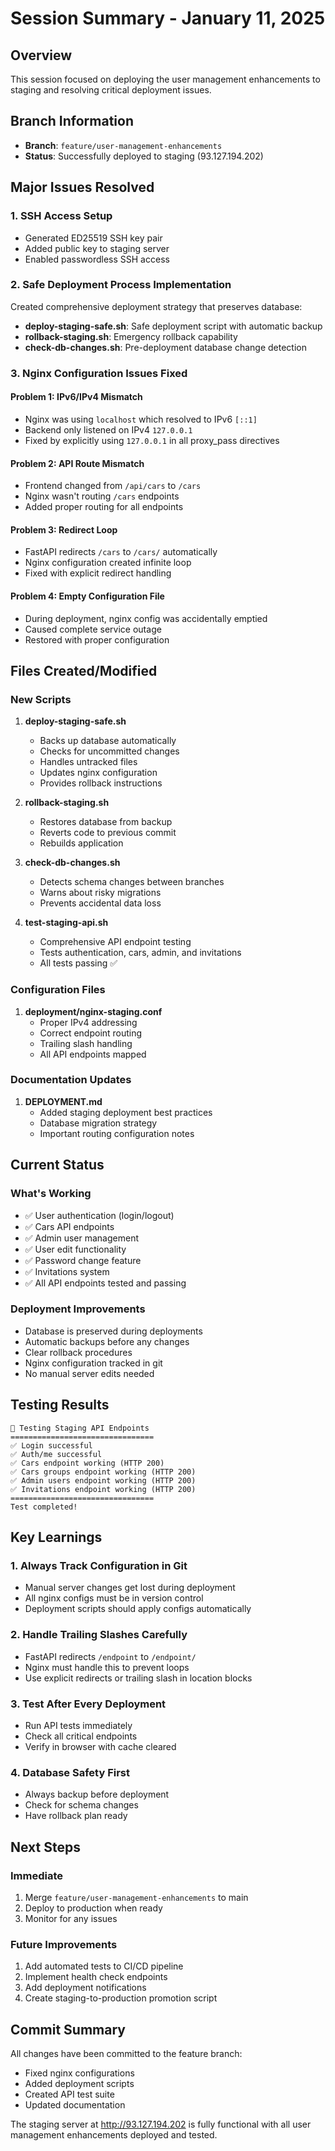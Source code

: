 # Session Summary - January 11, 2025

## Overview
This session focused on deploying the user management enhancements to staging and resolving critical deployment issues.

## Branch Information
- **Branch**: `feature/user-management-enhancements`
- **Status**: Successfully deployed to staging (93.127.194.202)

## Major Issues Resolved

### 1. SSH Access Setup
- Generated ED25519 SSH key pair
- Added public key to staging server
- Enabled passwordless SSH access

### 2. Safe Deployment Process Implementation
Created comprehensive deployment strategy that preserves database:
- **deploy-staging-safe.sh**: Safe deployment script with automatic backup
- **rollback-staging.sh**: Emergency rollback capability
- **check-db-changes.sh**: Pre-deployment database change detection

### 3. Nginx Configuration Issues Fixed

#### Problem 1: IPv6/IPv4 Mismatch
- Nginx was using `localhost` which resolved to IPv6 `[::1]`
- Backend only listened on IPv4 `127.0.0.1`
- Fixed by explicitly using `127.0.0.1` in all proxy_pass directives

#### Problem 2: API Route Mismatch
- Frontend changed from `/api/cars` to `/cars`
- Nginx wasn't routing `/cars` endpoints
- Added proper routing for all endpoints

#### Problem 3: Redirect Loop
- FastAPI redirects `/cars` to `/cars/` automatically
- Nginx configuration created infinite loop
- Fixed with explicit redirect handling

#### Problem 4: Empty Configuration File
- During deployment, nginx config was accidentally emptied
- Caused complete service outage
- Restored with proper configuration

## Files Created/Modified

### New Scripts
1. **deploy-staging-safe.sh**
   - Backs up database automatically
   - Checks for uncommitted changes
   - Handles untracked files
   - Updates nginx configuration
   - Provides rollback instructions

2. **rollback-staging.sh**
   - Restores database from backup
   - Reverts code to previous commit
   - Rebuilds application

3. **check-db-changes.sh**
   - Detects schema changes between branches
   - Warns about risky migrations
   - Prevents accidental data loss

4. **test-staging-api.sh**
   - Comprehensive API endpoint testing
   - Tests authentication, cars, admin, and invitations
   - All tests passing ✅

### Configuration Files
1. **deployment/nginx-staging.conf**
   - Proper IPv4 addressing
   - Correct endpoint routing
   - Trailing slash handling
   - All API endpoints mapped

### Documentation Updates
1. **DEPLOYMENT.md**
   - Added staging deployment best practices
   - Database migration strategy
   - Important routing configuration notes

## Current Status

### What's Working
- ✅ User authentication (login/logout)
- ✅ Cars API endpoints
- ✅ Admin user management
- ✅ User edit functionality
- ✅ Password change feature
- ✅ Invitations system
- ✅ All API endpoints tested and passing

### Deployment Improvements
- Database is preserved during deployments
- Automatic backups before any changes
- Clear rollback procedures
- Nginx configuration tracked in git
- No manual server edits needed

## Testing Results
```
🧪 Testing Staging API Endpoints
================================
✅ Login successful
✅ Auth/me successful
✅ Cars endpoint working (HTTP 200)
✅ Cars groups endpoint working (HTTP 200)
✅ Admin users endpoint working (HTTP 200)
✅ Invitations endpoint working (HTTP 200)
================================
Test completed!
```

## Key Learnings

### 1. Always Track Configuration in Git
- Manual server changes get lost during deployment
- All nginx configs must be in version control
- Deployment scripts should apply configs automatically

### 2. Handle Trailing Slashes Carefully
- FastAPI redirects `/endpoint` to `/endpoint/`
- Nginx must handle this to prevent loops
- Use explicit redirects or trailing slash in location blocks

### 3. Test After Every Deployment
- Run API tests immediately
- Check all critical endpoints
- Verify in browser with cache cleared

### 4. Database Safety First
- Always backup before deployment
- Check for schema changes
- Have rollback plan ready

## Next Steps

### Immediate
1. Merge `feature/user-management-enhancements` to main
2. Deploy to production when ready
3. Monitor for any issues

### Future Improvements
1. Add automated tests to CI/CD pipeline
2. Implement health check endpoints
3. Add deployment notifications
4. Create staging-to-production promotion script

## Commit Summary
All changes have been committed to the feature branch:
- Fixed nginx configurations
- Added deployment scripts
- Created API test suite
- Updated documentation

The staging server at http://93.127.194.202 is fully functional with all user management enhancements deployed and tested.